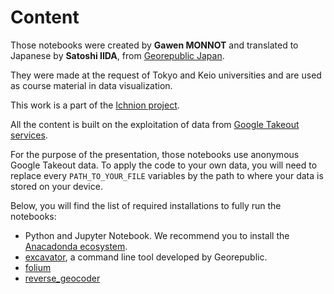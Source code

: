 # Content

Those notebooks were created by **Gawen MONNOT** and translated to Japanese by **Satoshi IIDA**, from [Georepublic Japan](https://georepublic.info/en/).

They were made at the request of Tokyo and Keio universities and are used as course material in data visualization.

This work is a part of the [Ichnion project](http://ichnion.code4myself.org/).

All the content is built on the exploitation of data from [Google Takeout services](https://takeout.google.com/settings/takeout).

For the purpose of the presentation, those notebooks use anonymous Google Takeout data. To apply the code to your own data, you will need to replace every `PATH_TO_YOUR_FILE` variables by the path to where your data is stored on your device.

Below, you will find the list of required installations to fully run the notebooks:

- Python and Jupyter Notebook. We recommend you to install the [Anacadonda ecosystem](https://www.anaconda.com/products/individual).
- [excavator](https://github.com/ichnion/excavator), a command line tool developed by Georepublic.
- [folium](https://anaconda.org/conda-forge/folium)
- [reverse_geocoder](https://anaconda.org/conda-forge/reverse_geocoder)

